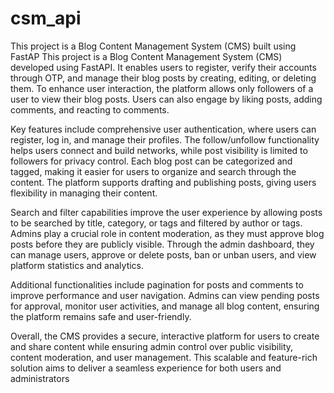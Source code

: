 # csm_api
This project is a Blog Content Management System (CMS) built using FastAP
This project is a Blog Content Management System (CMS) developed using FastAPI. It enables users to register, verify their accounts through OTP, and manage their blog posts by creating, editing, or deleting them. To enhance user interaction, the platform allows only followers of a user to view their blog posts. Users can also engage by liking posts, adding comments, and reacting to comments.

Key features include comprehensive user authentication, where users can register, log in, and manage their profiles. The follow/unfollow functionality helps users connect and build networks, while post visibility is limited to followers for privacy control. Each blog post can be categorized and tagged, making it easier for users to organize and search through the content. The platform supports drafting and publishing posts, giving users flexibility in managing their content.

Search and filter capabilities improve the user experience by allowing posts to be searched by title, category, or tags and filtered by author or tags. Admins play a crucial role in content moderation, as they must approve blog posts before they are publicly visible. Through the admin dashboard, they can manage users, approve or delete posts, ban or unban users, and view platform statistics and analytics.

Additional functionalities include pagination for posts and comments to improve performance and user navigation. Admins can view pending posts for approval, monitor user activities, and manage all blog content, ensuring the platform remains safe and user-friendly.

Overall, the CMS provides a secure, interactive platform for users to create and share content while ensuring admin control over public visibility, content moderation, and user management. This scalable and feature-rich solution aims to deliver a seamless experience for both users and administrators
